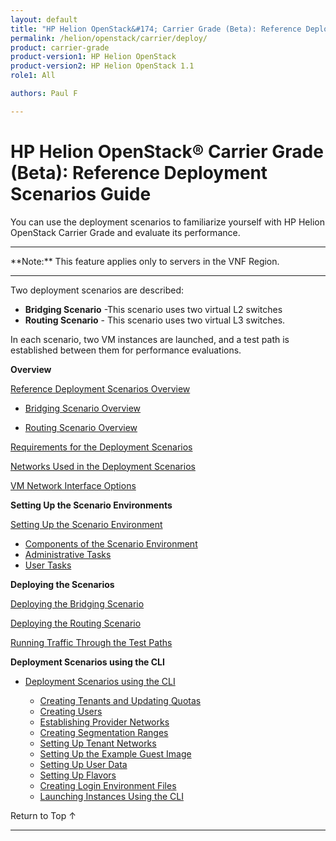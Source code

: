 ```yaml
---
layout: default
title: "HP Helion OpenStack&#174; Carrier Grade (Beta): Reference Deployment Scenarios Guide"
permalink: /helion/openstack/carrier/deploy/
product: carrier-grade
product-version1: HP Helion OpenStack
product-version2: HP Helion OpenStack 1.1
role1: All

authors: Paul F

---
```

<!--UNDER REVISION-->

<script>

function PageRefresh {
onLoad="window.refresh"
}

PageRefresh();

</script>

<!-- <p style="font-size: small;"> <a href="/helion/openstack/1.1/3rd-party-license-agreements/">&#9664; PREV</a> | <a href="/helion/openstack/1.1/">&#9650; UP</a> | NEXT &#9654; </p> -->

# HP Helion OpenStack&#174; Carrier Grade (Beta): Reference Deployment Scenarios Guide

You can use the deployment scenarios to familiarize yourself with HP Helion OpenStack Carrier Grade and evaluate its performance.

<hr>
**Note:** This feature applies only to servers in the VNF Region.
<hr>

Two deployment scenarios are described: 

* **Bridging Scenario** -This scenario uses two virtual L2 switches
* **Routing Scenario** - This scenario uses two virtual L3 switches. 
 
In each scenario, two VM instances are launched, and a test path is established between them for performance evaluations.


**Overview**

[Reference Deployment Scenarios Overview](/helion/openstack/carrier/deploy/)

* [Bridging Scenario Overview](/helion/openstack/carrier/deploy/bridging/overview/)

* [Routing Scenario Overview](/helion/openstack/carrier/deploy/routing/overview/)

[Requirements for the Deployment Scenarios](/helion/openstack/carrier/deploy/requirements/)

[Networks Used in the Deployment Scenarios](/helion/openstack/carrier/deploy/networks/)

[VM Network Interface Options](/helion/openstack/carrier/deploy/interface/)

**Setting Up the Scenario Environments**

[Setting Up the Scenario Environment](/helion/openstack/carrier/deploy/setting/)

* [Components of the Scenario Environment](/helion/openstack/carrier/deploy/setting/components/)
* [Administrative Tasks](/helion/openstack/carrier/deploy/setting/admin/)
* [User Tasks](/helion/openstack/carrier/deploy/setting/user/)

**Deploying the Scenarios** 

[Deploying the Bridging Scenario](/helion/openstack/carrier/deploy/bridging/deploy/)

[Deploying the Routing Scenario](/helion/openstack/carrier/deploy/routing/deploy/)

[Running Traffic Through the Test Paths](/helion/openstack/carrier/deploy/running-traffic/)

**Deployment Scenarios using the CLI**

* [Deployment Scenarios using the CLI](/helion/openstack/carrier/deploy/cli/)

	* [Creating Tenants and Updating Quotas](/helion/openstack/carrier/deploy/cli/tenants/)
	* [Creating Users](/helion/openstack/carrier/deploy/cli/users/)
	* [Establishing Provider Networks](/helion/openstack/carrier/deploy/cli/provider/)
	* [Creating Segmentation Ranges](/helion/openstack/carrier/deploy/cli/segment/)
	* [Setting Up Tenant Networks](/helion/openstack/carrier/deploy/cli/tenant/)
	* [Setting Up the Example Guest Image](/helion/openstack/carrier/deploy/cli/guest/)
	* [Setting Up User Data](/helion/openstack/carrier/deploy/cli/data/)
	* [Setting Up Flavors](/helion/openstack/carrier/deploy/cli/flavors/)
	* [Creating Login Environment Files](/helion/openstack/carrier/deploy/cli/environ/)
	* [Launching Instances Using the CLI](/helion/openstack/carrier/deploy/cli/launch/)


<a href="#top" style="padding:14px 0px 14px 0px; text-decoration: none;"> Return to Top &#8593; </a>
 
----
